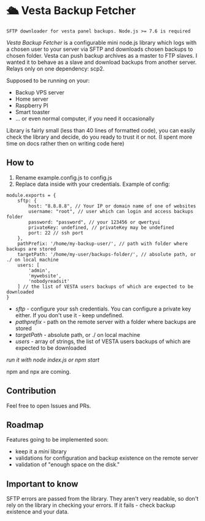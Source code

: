# 🛳 Vesta Backup Fetcher
`SFTP downloader for vesta panel backups. Node.js >= 7.6 is required`

*Vesta Backup Fetcher* is a configurable mini node.js library which logs with a chosen user to your server via SFTP and downloads chosen backups to chosen folder. Vesta can push backup archives as a master to FTP slaves. I wanted it to behave as a slave and download backups from another server. Relays only on one dependency: scp2.

Supposed to be running on your:
- Backup VPS server
- Home server
- Raspberry PI
- Smart toaster
- ... or even normal computer, if you need it occasionally

Library is fairly small (less than 40 lines of formatted code), you can easily check the library and decide, do you ready to trust it or not. (I spent more time on docs rather then on writing code here)

## How to
1. Rename example.config.js to config.js
2. Replace data inside with your credentials.
Example of config:
```
module.exports = {
    sftp: {
        host: "8.8.8.8", // Your IP or domain name of one of websites
        username: "root", // user which can login and access backups folder
        password: "password", // your 123456 or qwertyui
        privateKey: undefined, // privateKey may be undefined
        port: 22 // ssh port
    },
    pathPrefix: '/home/my-backup-user/', // path with folder where backups are stored
    targetPath: '/home/my-user/backups-folder/', // absolute path, or ./ on local machine
    users: [
        'admin',
        'mywebsite',
        'nobodyreadsit'
    ] // the list of VESTA users backups of which are expected to be downloaded
}
```

- *sftp* - configure your ssh credentials. You can configure a private key either. If you don't use it - keep undefined.
- *pathprefix* - path on the remote server with a folder where backups are stored
- *targetPath* - absolute path, or ./ on local machine
- *users* - array of strings, the list of VESTA users backups of which are expected to be downloaded

*run it with node index.js or npm start*

npm and npx are coming.

## Contribution
Feel free to open Issues and PRs.

## Roadmap
Features going to be implemented soon:
- keep it a *mini* library
- validations for configuration and backup existence on the remote server
- validation of "enough space on the disk."

## Important to know
SFTP errors are passed from the library. They aren't very readable, so don't rely on the library in checking your errors.
If it fails - check backup existence and your data.


